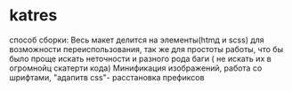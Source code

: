 # katres
способ сборки:
Весь макет делится на элементы(htmд и scss) для возможности переиспользования, так же для простоты работы, что бы было проще искать неточности и разного рода баги ( не искать их в огромнойц скатерти кода)
Минификация изображений, работа со шрифтами, "адапитв css"- расстановка префиксов